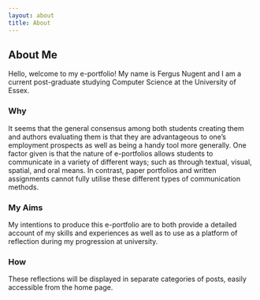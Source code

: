```yaml
---
layout: about
title: About
---
```


## About Me

Hello, welcome to my e-portfolio! My name is Fergus Nugent and I am a current post-graduate studying Computer Science at the University of Essex.


### Why
It seems that the general consensus among both students creating them and authors evaluating them is that they are advantageous to one’s employment prospects as well as being a handy tool more generally. One factor given is that the nature of e-portfolios allows students to communicate in a variety of different ways; such as through textual, visual, spatial, and oral means. In contrast, paper portfolios and written assignments cannot fully utilise these different types of communication methods.

### My Aims
My intentions to produce this e-portfolio are to both provide a detailed account of my skills and experiences as well as to use as a platform of reflection during my progression at university. 

### How
These reflections will be displayed in separate categories of posts, easily accessible from the home page.
